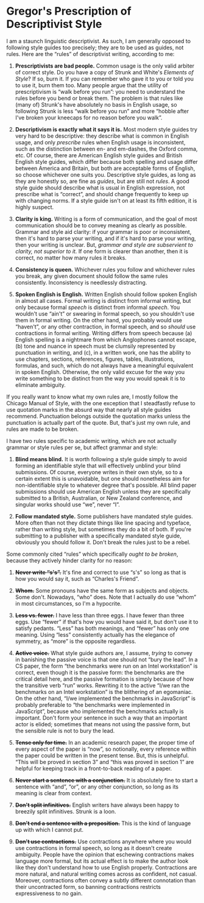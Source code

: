 # Gregor's Prescription of Descriptivist Style

I am a staunch linguistic descriptivist. As such, I am generally opposed to
following style guides too precisely; they are to be used as guides, not rules.
Here are the “rules” of descriptivist writing, according to me:

1. **Prescriptivists are bad people.** Common usage is the only valid arbiter
   of correct style. Do you have a copy of Strunk and White's *Elements of
   Style*? If so, burn it. If you can remember who gave it to you or told you
   to use it, burn them too. Many people argue that the utility of
   prescriptivism is “walk before you run”: you need to understand the rules
   before you bend or break them. The problem is that rules like (many of)
   Strunk's have absolutely no basis in English usage, so following Strunk is
   less “walk before you run” and more “hobble after I've broken your kneecaps
   for no reason before you walk”.

2. **Descriptivism is exactly what it says it is.** Most modern style guides
   try very hard to be descriptive: they describe what is common in English
   usage, and only *prescribe* rules when English usage is inconsistent, such
   as the distinction between en- and em-dashes, the Oxford comma, etc. Of
   course, there are American English style guides and British English style
   guides, which differ because both spelling and usage differ between America
   and Britain, but both are acceptable forms of English, so choose whichever
   one suits you. Descriptive style guides, as long as they are honestly so,
   are fine as *guides*, but are still not *rules*. A good style guide should
   describe what is usual in English expression, not prescribe what is
   “correct”, and should change frequently to keep up with changing norms. If a
   style guide isn't on at least its fifth edition, it is highly suspect.

3. **Clarity is king.** Writing is a form of communication, and the goal of
   most communication should be to convey meaning as clearly as possible.
   Grammar and style aid clarity: if your grammar is poor or inconsistent, then
   it's hard to parse your writing, and if it's hard to parse your writing,
   then your writing is unclear. But, *grammar and style are subservient to
   clarity, not superior to it.* If one form is clearer than another, then it
   is correct, no matter how many rules it breaks.

4. **Consistency is queen.** Whichever rules you follow and whichever rules you
   break, any given document should follow the same rules consistently.
   Inconsistency is needlessly distracting.

5. **Spoken English is English.** Written English should follow spoken English
   in almost all cases. Formal writing is distinct from informal writing, but
   only because formal *speech* is distinct from informal *speech*. You
   wouldn't use “ain't” or swearing in formal speech, so you shouldn't use them
   in formal writing. On the other hand, you probably would use “haven't”, or
   any other contraction, in formal speech, and so *should* use contractions in
   formal writing. Writing differs from speech because (a) English spelling is
   a nightmare from which Anglophones cannot escape, (b) tone and nuance in
   speech must be clumsily represented by punctuation in writing, and (c), in a
   written work, one has the ability to use chapters, sections, references,
   figures, tables, illustrations, formulas, and such, which do not always have
   a meaningful equivalent in spoken English. Otherwise, the only valid excuse
   for the way you write something to be distinct from the way you would speak
   it is to eliminate ambiguity.

If you really want to know what my own rules are, I mostly follow the Chicago
Manual of Style, with the one exception that I steadfastly refuse to use
quotation marks in the absurd way that nearly all style guides recommend.
Punctuation belongs outside the quotation marks unless the punctuation is
actually part of the quote. But, that's just my own rule, and rules are made to
be broken.

I have two rules specific to academic writing, which are not actually grammar
or style rules per se, but affect grammar and style:

1. **Blind means blind.** It is worth following a style guide simply to avoid
   forming an identifiable style that will effectively unblind your blind
   submissions. Of course, everyone writes in their own style, so to a certain
   extent this is unavoidable, but one should nonetheless aim for
   non-identifiable style to whatever degree that's possible. All blind paper
   submissions should use American English unless they are specifically
   submitted to a British, Australian, or New Zealand conference, and singular
   works should use “we”, never “I”.

2. **Follow mandated style.** Some publishers have mandated style guides. More
   often than not they dictate things like line spacing and typeface, rather
   than writing style, but sometimes they do a bit of both. If you're
   submitting to a publisher with a specifically mandated style guide,
   obviously you should follow it. Don't break the rules just to be a rebel.

Some commonly cited “rules” which specifically *ought to be broken*, because
they actively hinder clarity for no reason:

1. **~~Never write “s's”.~~** It's fine and correct to use “s's” so long as
   that is how you would say it, such as “Charles's Friend”.

2. **~~Whom.~~** Some pronouns have the same form as subjects and objects. Some
   don't. Nowadays, “who” does. Note that I actually do use “whom” in most
   circumstances, so I'm a hypocrite.

3. **~~Less vs. fewer.~~** I have less than three eggs. I have fewer than three
   eggs. Use “fewer” if that's how you would have said it, but don't use it to
   satisfy pedants. “Less” has both meanings, and “fewer” has only one meaning.
   Using “less” consistently actually has the elegance of symmetry, as “more”
   is the opposite regardless.

4. **~~Active voice.~~** What style guide authors are, I assume, *trying* to
   convey in banishing the passive voice is that one should not “bury the
   lead”. In a CS paper, the form “the benchmarks were run on an Intel
   workstation” is correct, even though it is the passive form: the benchmarks
   are the critical detail here, and the passive formation is simply because of
   how the transitive verb “run” works. Rewriting it to the active “I/we ran
   the benchmarks on an Intel workstation” is the blithering of an egomaniac.
   On the other hand, “I/we implemented the benchmarks in JavaScript” is
   probably preferable to “the benchmarks were implemented in JavaScript”,
   because who implemented the benchmarks actually is important. Don't form
   your sentence in such a way that an important actor is elided; sometimes
   that means not using the passive form, but the sensible rule is not to bury
   the lead.

5. **~~Tense only for time.~~** In an academic research paper, the proper time of
   every aspect of the paper is “now”, so notionally, every reference within
   the paper could be written in the present tense. But, this is unhelpful.
   “This will be proved in section 3” and “this was proved in section 1” are
   helpful for keeping track in a front-to-back reading of a paper.

6. **~~Never start a sentence with a conjunction.~~** It is absolutely fine to
   start a sentence with “and”, “or”, or any other conjunction, so long as its
   meaning is clear from context.

7. **~~Don't split infinitives.~~** English writers have always been happy to
   breezily split infinitives. Strunk is a loon.

8. **~~Don't end a sentence with a preposition.~~** This is the kind of
   language up with which I cannot put.

9. **~~Don't use contractions.~~** Use contractions anywhere where you would
   use contractions in formal speech, so long as it doesn't create ambiguity.
   People have the opinion that eschewing contractions makes language more
   formal, but its actual effect is to make the author look like they don't
   understand how to use English properly. Contractions are more natural, and
   natural writing comes across as confident, not casual. Moreover,
   contractions often convey a subtly different connotation than their
   uncontracted form, so banning contractions restricts expressiveness to no
   gain.
